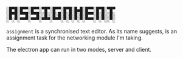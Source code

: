 
    ░█▀█░█▀▀░█▀▀░▀█▀░█▀▀░█▀█░█▄█░█▀▀░█▀█░▀█▀
    ░█▀█░▀▀█░▀▀█░░█░░█░█░█░█░█░█░█▀▀░█░█░░█░
    ░▀░▀░▀▀▀░▀▀▀░▀▀▀░▀▀▀░▀░▀░▀░▀░▀▀▀░▀░▀░░▀░

`assignment` is a synchronised text editor. As its name suggests, is an assignment task for the networking module I'm taking.

The electron app can run in two modes, server and client.
